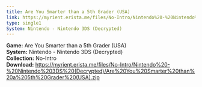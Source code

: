 ```yaml
---
title: Are You Smarter than a 5th Grader (USA)
link: https://myrient.erista.me/files/No-Intro/Nintendo%20-%20Nintendo%203DS%20(Decrypted)/Are%20You%20Smarter%20than%20a%205th%20Grader%20(USA).zip
type: single1
System: Nintendo - Nintendo 3DS (Decrypted)
---
```

<b>Game:</b> Are You Smarter than a 5th Grader (USA)<br>
<b>System:</b> Nintendo - Nintendo 3DS (Decrypted)<br>
<b>Collection:</b> No-Intro<br>
<b>Download:</b> https://myrient.erista.me/files/No-Intro/Nintendo%20-%20Nintendo%203DS%20(Decrypted)/Are%20You%20Smarter%20than%20a%205th%20Grader%20(USA).zip